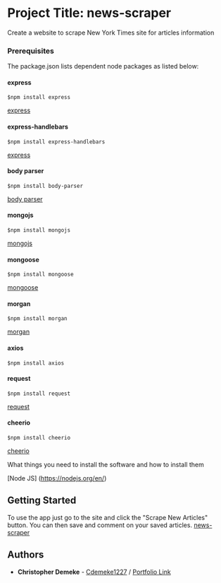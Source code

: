 # Project Title: news-scraper
 Create a website to scrape New York Times site for articles information

### Prerequisites
The package.json lists dependent node packages as listed below:

#### express
```$npm install express```

[express](https://www.npmjs.com/package/express)

#### express-handlebars
```$npm install express-handlebars```

[express](https://www.npmjs.com/package/express-handlebars)

#### body parser
```$npm install body-parser```

[body parser](https://www.npmjs.com/package/body-parser)

#### mongojs
```$npm install mongojs```

[mongojs](https://www.npmjs.com/package/mongojs)

#### mongoose
```$npm install mongoose```

[mongoose](https://www.npmjs.com/package/mongoose)

#### morgan
```$npm install morgan```

[morgan](https://www.npmjs.com/package/morgan)

#### axios
```$npm install axios```


#### request
```$npm install request```

[request](https://www.npmjs.com/package/request)

#### cheerio
```$npm install cheerio```

[cheerio](https://www.npmjs.com/package/cheerio)



What things you need to install the software and how to install them

[Node JS] (https://nodejs.org/en/)

## Getting Started

To use the app just go to the site and click the "Scrape New Articles" button.
You can then save and comment on your saved articles.
[news-scraper](https://news-scrape-mongo.herokuapp.com/) 

## Authors
* **Christopher Demeke** - [Cdemeke1227](https://github.com/Cdemeke1227) / [Portfolio Link](https://christopher-demeke.herokuapp.com/)
